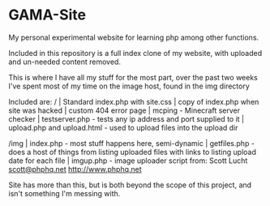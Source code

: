 GAMA-Site
=========

My personal experimental website for learning php among other functions.

Included in this repository is a full index clone of my website, with uploaded and un-needed content removed.

This is where I have all my stuff for the most part, over the past two weeks I've spent most of my time on the image host, found in the img directory

Included are:
/
  | Standard index.php with site.css
  | copy of index.php when site was hacked 
  | custom 404 error page
  | mcping - Minecraft server checker
  | testserver.php - tests any ip address and port supplied to it
  | upload.php and upload.html - used to upload files into the upload dir

/img
  | index.php - most stuff happens here, semi-dynamic 
  | getfiles.php - does a host of things from listing uploaded files with links to listing upload date for each file
  | imgup.php - image uploader script from: Scott Lucht <scott@phphq.net> http://www.phphq.net

Site has more than this, but is both beyond the scope of this project, and isn't something I'm messing with.

